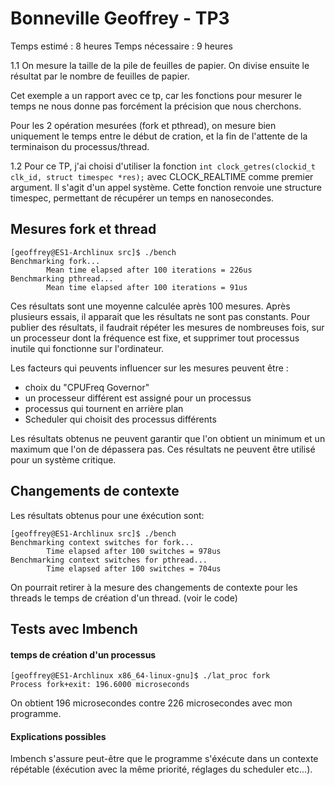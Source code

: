 Bonneville Geoffrey - TP3
=========================

Temps estimé : 8 heures
Temps nécessaire : 9 heures

1.1
On mesure la taille de la pile de feuilles de papier. On divise ensuite le résultat par le nombre de feuilles de papier.

Cet exemple a un rapport avec ce tp, car les fonctions pour mesurer le temps ne nous donne pas forcément la précision que nous cherchons.

Pour les 2 opération mesurées (fork et pthread), on mesure bien uniquement le temps entre le début de cration, et la fin de l'attente de la terminaison du processus/thread.

1.2
Pour ce TP, j'ai choisi d'utiliser la fonction `int clock_getres(clockid_t clk_id, struct timespec *res);` avec CLOCK_REALTIME comme premier argument. Il s'agit d'un appel système. Cette fonction renvoie une structure timespec, permettant de récupérer un temps en nanosecondes.

## Mesures fork et thread
```
[geoffrey@ES1-Archlinux src]$ ./bench
Benchmarking fork...
        Mean time elapsed after 100 iterations = 226us
Benchmarking pthread...
        Mean time elapsed after 100 iterations = 91us
```

Ces résultats sont une moyenne calculée après 100 mesures.
Après plusieurs essais, il apparait que les résultats ne sont pas constants. Pour publier des résultats, il faudrait répéter les mesures de nombreuses fois, sur un processeur dont la fréquence est fixe, et supprimer tout processus inutile qui fonctionne sur l'ordinateur.

Les facteurs qui peuvents influencer sur les mesures peuvent être :
- choix du "CPUFreq Governor"
- un processeur différent est assigné pour un processus
- processus qui tournent en arrière plan
- Scheduler qui choisit des processus différents

Les résultats obtenus ne peuvent garantir que l'on obtient un minimum et un maximum que l'on de dépassera pas. Ces résultats ne peuvent être utilisé pour un système critique.

## Changements de contexte
Les résultats obtenus pour une éxécution sont:
```
[geoffrey@ES1-Archlinux src]$ ./bench
Benchmarking context switches for fork...
        Time elapsed after 100 switches = 978us
Benchmarking context switches for pthread...
        Time elapsed after 100 switches = 704us
```

On pourrait retirer à la mesure des changements de contexte pour les threads le temps de création d'un thread. (voir le code)


## Tests avec lmbench
#### temps de création d'un processus

```
[geoffrey@ES1-Archlinux x86_64-linux-gnu]$ ./lat_proc fork
Process fork+exit: 196.6000 microseconds
```

On obtient 196 microsecondes contre 226 microsecondes avec mon programme.

#### Explications possibles
lmbench s'assure peut-être que le programme s'éxécute dans un contexte répétable (éxécution avec la même priorité, réglages du scheduler etc...).
